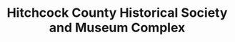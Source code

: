 ---
layout: repo
title: "Hitchcock County Historical Society and Museum Complex"
id: 11853
permalink: repos/11853/
---